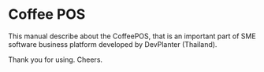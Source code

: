 # Coffee POS

This manual describe about the CoffeePOS, that is an important part of SME software business platform 
developed by DevPlanter (Thailand).

Thank you for using.
Cheers.